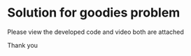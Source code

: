 # Solution for goodies problem

Please view the developed code and video both are attached

Thank you
